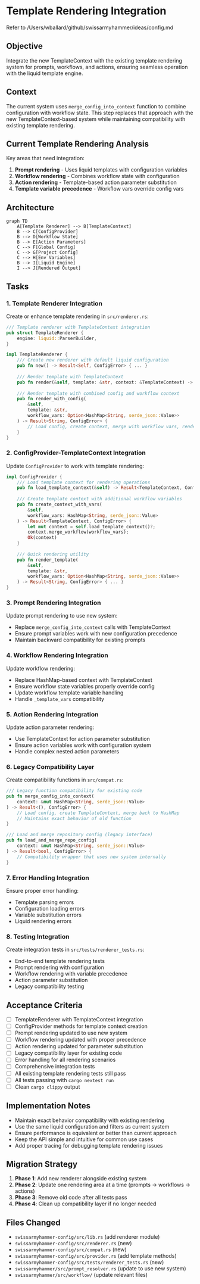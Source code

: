 # Template Rendering Integration

Refer to /Users/wballard/github/swissarmyhammer/ideas/config.md

## Objective

Integrate the new TemplateContext with the existing template rendering system for prompts, workflows, and actions, ensuring seamless operation with the liquid template engine.

## Context

The current system uses `merge_config_into_context` function to combine configuration with workflow state. This step replaces that approach with the new TemplateContext-based system while maintaining compatibility with existing template rendering.

## Current Template Rendering Analysis

Key areas that need integration:
1. **Prompt rendering** - Uses liquid templates with configuration variables
2. **Workflow rendering** - Combines workflow state with configuration  
3. **Action rendering** - Template-based action parameter substitution
4. **Template variable precedence** - Workflow vars override config vars

## Architecture

```mermaid
graph TD
    A[Template Renderer] --> B[TemplateContext]
    B --> C[ConfigProvider]
    B --> D[Workflow State]
    B --> E[Action Parameters]
    C --> F[Global Config]
    C --> G[Project Config]
    C --> H[Env Variables]
    B --> I[Liquid Engine]
    I --> J[Rendered Output]
```

## Tasks

### 1. Template Renderer Integration

Create or enhance template rendering in `src/renderer.rs`:

```rust
/// Template renderer with TemplateContext integration
pub struct TemplateRenderer {
    engine: liquid::ParserBuilder,
}

impl TemplateRenderer {
    /// Create new renderer with default liquid configuration
    pub fn new() -> Result<Self, ConfigError> { ... }
    
    /// Render template with TemplateContext
    pub fn render(&self, template: &str, context: &TemplateContext) -> Result<String, ConfigError> { ... }
    
    /// Render template with combined config and workflow context
    pub fn render_with_config(
        &self, 
        template: &str,
        workflow_vars: Option<HashMap<String, serde_json::Value>>
    ) -> Result<String, ConfigError> {
        // Load config, create context, merge with workflow vars, render
    }
}
```

### 2. ConfigProvider-TemplateContext Integration

Update `ConfigProvider` to work with template rendering:

```rust
impl ConfigProvider {
    /// Load template context for rendering operations
    pub fn load_template_context(&self) -> Result<TemplateContext, ConfigError> { ... }
    
    /// Create template context with additional workflow variables
    pub fn create_context_with_vars(
        &self,
        workflow_vars: HashMap<String, serde_json::Value>
    ) -> Result<TemplateContext, ConfigError> {
        let mut context = self.load_template_context()?;
        context.merge_workflow(workflow_vars);
        Ok(context)
    }
    
    /// Quick rendering utility
    pub fn render_template(
        &self,
        template: &str,
        workflow_vars: Option<HashMap<String, serde_json::Value>>
    ) -> Result<String, ConfigError> { ... }
}
```

### 3. Prompt Rendering Integration

Update prompt rendering to use new system:
- Replace `merge_config_into_context` calls with TemplateContext
- Ensure prompt variables work with new configuration precedence
- Maintain backward compatibility for existing prompts

### 4. Workflow Rendering Integration  

Update workflow rendering:
- Replace HashMap-based context with TemplateContext
- Ensure workflow state variables properly override config
- Update workflow template variable handling
- Handle `_template_vars` compatibility

### 5. Action Rendering Integration

Update action parameter rendering:
- Use TemplateContext for action parameter substitution
- Ensure action variables work with configuration system
- Handle complex nested action parameters

### 6. Legacy Compatibility Layer

Create compatibility functions in `src/compat.rs`:

```rust
/// Legacy function compatibility for existing code
pub fn merge_config_into_context(
    context: &mut HashMap<String, serde_json::Value>
) -> Result<(), ConfigError> {
    // Load config, create TemplateContext, merge back to HashMap
    // Maintains exact behavior of old function
}

/// Load and merge repository config (legacy interface)  
pub fn load_and_merge_repo_config(
    context: &mut HashMap<String, serde_json::Value>
) -> Result<bool, ConfigError> {
    // Compatibility wrapper that uses new system internally
}
```

### 7. Error Handling Integration

Ensure proper error handling:
- Template parsing errors
- Configuration loading errors  
- Variable substitution errors
- Liquid rendering errors

### 8. Testing Integration

Create integration tests in `src/tests/renderer_tests.rs`:
- End-to-end template rendering tests
- Prompt rendering with configuration
- Workflow rendering with variable precedence
- Action parameter substitution
- Legacy compatibility testing

## Acceptance Criteria

- [ ] TemplateRenderer with TemplateContext integration
- [ ] ConfigProvider methods for template context creation
- [ ] Prompt rendering updated to use new system
- [ ] Workflow rendering updated with proper precedence
- [ ] Action rendering updated for parameter substitution  
- [ ] Legacy compatibility layer for existing code
- [ ] Error handling for all rendering scenarios
- [ ] Comprehensive integration tests
- [ ] All existing template rendering tests still pass
- [ ] All tests passing with `cargo nextest run`
- [ ] Clean `cargo clippy` output

## Implementation Notes

- Maintain exact behavior compatibility with existing rendering
- Use the same liquid configuration and filters as current system
- Ensure performance is equivalent or better than current approach
- Keep the API simple and intuitive for common use cases
- Add proper tracing for debugging template rendering issues

## Migration Strategy

1. **Phase 1**: Add new renderer alongside existing system
2. **Phase 2**: Update one rendering area at a time (prompts → workflows → actions)
3. **Phase 3**: Remove old code after all tests pass
4. **Phase 4**: Clean up compatibility layer if no longer needed

## Files Changed

- `swissarmyhammer-config/src/lib.rs` (add renderer module)
- `swissarmyhammer-config/src/renderer.rs` (new)
- `swissarmyhammer-config/src/compat.rs` (new) 
- `swissarmyhammer-config/src/provider.rs` (add template methods)
- `swissarmyhammer-config/src/tests/renderer_tests.rs` (new)
- `swissarmyhammer/src/prompt_resolver.rs` (update to use new system)
- `swissarmyhammer/src/workflow/` (update relevant files)